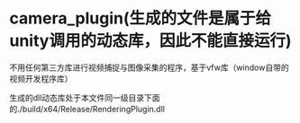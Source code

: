 # camera_plugin(生成的文件是属于给unity调用的动态库，因此不能直接运行)

不用任何第三方库进行视频捕捉与图像采集的程序，基于vfw库（window自带的视频开发程序库）

生成的dll动态库处于本文件同一级目录下面的./build/x64/Release/RenderingPlugin.dll
